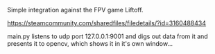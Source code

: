 Simple integration against the FPV game Liftoff. 

https://steamcommunity.com/sharedfiles/filedetails/?id=3160488434


main.py listens to udp port 127.0.0.1:9001 and digs out data from it and presents it to opencv, which shows it in it's own window...
